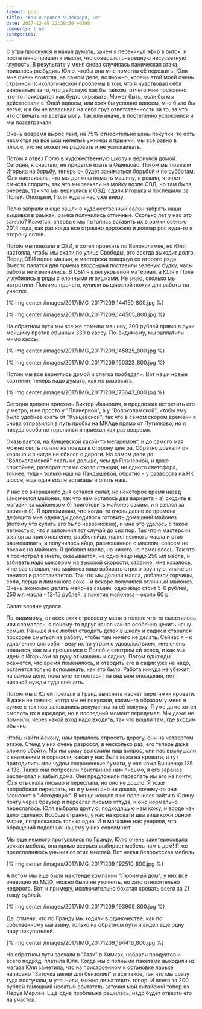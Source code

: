 ```yaml
---
layout: post
title: "Как я провёл 9 декабря, Сб"
date: 2017-12-09 22:39:50 +0300
comments: true
categories: 
---
```

С утра проснулся и начал думать, зачем я перекинул эфир в биток, и постепенно пришел к мысли, что совершил очередную несусветную глупость. В результате у меня снова случилась паническая атака, пришлось разбудить Юлю, чтобы она мне помогла её пережить. Юля мне очень помогла, на самом деле, возможно, корень этой моей очень странной психологической проблемы в том, что я чувствовал себя виноватым за то, что действую как бы тайком, отчего мне постоянно что-то приходится как будто скрывать. Может быть, если бы мы действовали с Юлей вдвоем, или хотя бы условно вдвоем, мне было бы легче, и я бы не взваливал на себя груз ответственности за то, за что что отвечать не всегда могу. Так или иначе, я постепенно успокоился и мы позавтракали.

Очень вовремя вырос лайт, на 75% относительно цены покупки, то есть несмотря на все мои нелепые ужимки и прыжки, мы все равно в плюсе, это не может не радовать и не успокаивать.

Потом я отвез Полю в художественную школу и вернулся домой. Сегодня, к счастью, не придется ехать в Одинцово. Потом мы повезли Игорька на борьбу, теперь он будет заниматься борьбой и по субботам. Юля настаивала, что мы должны помыть машину, я решил, что нет смысла спорить, так что мы заехали на мойку возле ОВД, но там была очередь, так что мы вернулись к ОВД, сдали Игорька и поспешили за Полей. Опоздали, Поля ждала нас уже внизу.

Полю забрали и еще зашли в художественный салон забрать наши вышивки в рамках, рамка получились отличные. Сколько лет у нас это заняло? Кажется, впервые мы пытались вставить их в рамки осенью 2014 года, как раз когда все страшно дорожало и доллар рос куда-то в сторону сотни. 

Потом мы поехали в ОБИ, я хотел проехать по Волоколамке, но Юля настояла, чтобы мы ехали по улице Свободы, это всегда выходит долго. Перед ОБИ полно машин, я мастерски повернул со второго ряда. Вместо палатки для приема вторсырья поставили зеленую будку, часы работы не изменились. В ОБИ я взял укрывной материал, а Юля и Поля углубились в ряды с ёлочными игрушками. Не знаю, сколько мы истратили. Помимо прочего, купили выдвижной ножик для работы на участке.

{% img center /images/2017/IMG_20171209_144150_800.jpg %}

{% img center /images/2017/IMG_20171209_144505_800.jpg %}

На обратном пути мы все же помыли машину, 200 рублей прямо в руки мойщику против обычных 330 в кассу. По-видимому, мы заплатили мимо кассы. 
 
{% img center /images/2017/IMG_20171209_145825_800.jpg %}

{% img center /images/2017/IMG_20171209_150323_800.jpg %}

Потом мы все вернулись домой и слегка пообедали. Вот наши новые картинки, теперь надо думать, как их развесить.

{% img center /images/2017/IMG_20171209_173643_800.jpg %}

Сегодня должен приехать Виктор Иванович, я предложил встретить его у метро, и не просто у "Планерной", а у "Волоколамской", чтобы ему было удобнее ехать от "Кунцевской", так что в самом скором времени я снова отправился в путь пробка на МКАде прямо от Путилково, но я никуда особо не торопился и приехал как раз вовремя.

Оказывается, на Кунцевской какой-то мегаремонт, и до самого мая можно сесть только на поезда в сторону центра. Обратно доехали оч хорошо и я нигде не сбился с дороги. На самом деле до "Волоколамской" ехать не дольше, чем до Планерной, и даже спокойнее, разворот прямо около станции, ни одного светофора, точнее, туда - только наш на Ландышевой, обратно - у разворота на НК шоссе, еще один возле эстакады и опять наш.

У нас со вчерашнего дня остался салат, но некоторое время назад закончился майонез, так что нам осталось два варианта - а) сходить в магазин за майонезом б) приготовить майонез самим, и я взялся за вариант б). Я припоминаю, что когда-то очень давно во времена дефицита мне однажды доводилось готовить домашний майонез (потому что купить его было невозможно), и мне это удалось с такой легкостью, что я запомнил тот случай до сих пор. Так что я мастерски взялся за приготовление, разбил яйцо, налил немного масла и стал размешивать, и получилось яйцо, размешанное с маслом, совсем не похоже на майонез. Я добавил масла, но ничего не поменялось. Так что я посмотрел в инете, оказывается, на одно яйцо надо 250 мл масла, и взбивать надо миксером на высокой скорости, странно, мне казалось, я не раз слышал, что майонез надо взбивать строго вручную, иначе он пенится и расслаивается. Так что мы долили масла, добавили горчицы, соли, перца и лимонного сока - и вскоре получился отличный майонез. Очень экономно делать майонез самим, одно яйцо стоит 5-6 рублей, 250 мл масла - 12-15 рублей, а пакетик майонеза - около 60 р.

Салат вполне удался.

По-видимому, от всех этих стрессов у меня в голове что-то сместилось или сломалось, я почему-то вдруг начал как-то особенно ценить нашу семью. Раньше я не любил отводить детей в школу и садик и старался поскорее смыться на работу, чтобы там ничего не делать. Сейчас я - к удивлению для себя - везу их по утрам с удовольствием, мне очень нравится, как мы прощаемся с Полей и смотрим ей вслед, и как мы идем с Игорьком за руку от машины к садику. Потом однажды окажется, что время поменялось, и отводить его в садик уже не надо, останется только вспоминать, как это было. Работа никуда не убежит, на самом деле, пока мне не поставят на вид мои опоздания, нет никакой нужды туда спешить.

Потом мы с Юлей поехали в Гранд выяснять насчёт перетяжки кровати. Я даже не помню, когда мы её покупали, каким-то образом у меня в сумке с тех пор залежались документы на её покупку. Я уже даже хотел смолоть их в шредере, но в последний момент передумал. Мы даже не помнили, через какой вход надо входить, так что вошли там, где входим обычно.

Чтобы найти Аскону, нам пришлось спросить дорогу, они на четвертом этаже. Стенд у них очень разросся, в несколько раз, его теперь даже сложно обойти. Мы им сразу выложили наш вопрос, они нас выслушали с вниманием и спросили, какая у нас была кожа на кровати, и тут пригодились мои чудом сохраненные бумаги, у нас кожа Винченцо 135 и 138. Также они попросили присланное нам письмо, я его заранее распечатал и забыл дома. Они предложили переслать им его на почту, Юля отыскала письмо и переслала, но оно не дошло. Я тоже попробовал переслать, но и у меня оно не дошло, почему-то они зависают в "Исходящих". В конце концов я не поленился зайти в Юлину почту через браузер и переслал письмо оттуда, и оно нормально переслалось. Юля выбрала другую, подходящую нам кожу, и вроде как дело сделано. Вообще странно, у нас на кровати два вида кожи одной марки, потрескалась только одна. И в магазине нас уверяли, что обращений подобных нашему у них совсем нет.

Мы еще немного прогулялись по Гранду, Юлю очень заинтересовала всякая мебель, она прямо всерьез выбирает мебель нам в дом! Я же преисполняюсь уныния от этих мыслей. Вот некая белорусская мебель

{% img center /images/2017/IMG_20171209_192510_800.jpg %}

А потом мы еще были на стенде компании "Любимый дом", у них все очевидно из МДФ, можно было не уточнять, но зато относительно недорого. Вот, к примеру, исключительно бохатая кровать всего за 21 тыщу рублей.

{% img center /images/2017/IMG_20171209_193909_800.jpg %}

Да, отмечу, что по Гранду мы ходили в одиночестве, как по собственному магазину, только на обратном пути я видел еще одну пару покупателей.

{% img center /images/2017/IMG_20171209_194416_800.jpg %}

На обратном пути заехали в "Атак" в Химках, набрали продуктов и всего подряд, платила Юля. Когда мы с полными пакетами выходили из магаза Юля заметила, что на пристроенном к остановке ларьке написано "Заточка цепей для бензопил" и все такое, так что мы сразу туда постучали, и уточнили, можно ли наточить топор. И всего за 200 рублей тамошний носатый обитатель заточил мой китайский топор из Леруа Мерлен. Ещё одна проблемка решилась, надо будет отвезти его на участок.